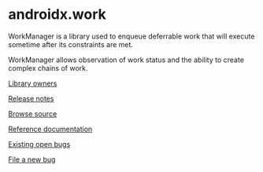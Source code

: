 # androidx.work

WorkManager is a library used to enqueue deferrable work that will execute sometime after its constraints are met.

WorkManager allows observation of work status and the ability to create complex chains of work.

[Library owners](OWNERS)

[Release notes](https://developer.android.com/jetpack/androidx/releases/work)

[Browse source](https://android.googlesource.com/platform/frameworks/support/+/androidx-master-dev/work)

[Reference documentation](https://developer.android.com/reference/androidx/work/package-summary)

[Existing open bugs](https://b.corp.google.com/issues?q=componentid:409906%20status:open)

[File a new bug](https://issuetracker.google.com/issues/new?component=409906)
